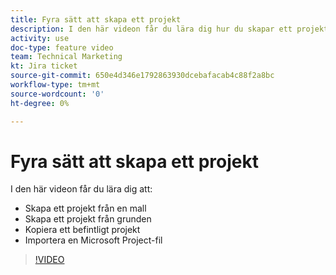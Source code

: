 ```yaml
---
title: Fyra sätt att skapa ett projekt
description: I den här videon får du lära dig hur du skapar ett projekt från en mall, skapar ett projekt från grunden, kopierar ett befintligt projekt och importerar en Microsoft Project-fil
activity: use
doc-type: feature video
team: Technical Marketing
kt: Jira ticket
source-git-commit: 650e4d346e1792863930dcebafacab4c88f2a8bc
workflow-type: tm+mt
source-wordcount: '0'
ht-degree: 0%

---
```


# Fyra sätt att skapa ett projekt

I den här videon får du lära dig att:

* Skapa ett projekt från en mall
* Skapa ett projekt från grunden
* Kopiera ett befintligt projekt
* Importera en Microsoft Project-fil

>[!VIDEO](https://video.tv.adobe.com/v/335084/?quality=12&learn=on)